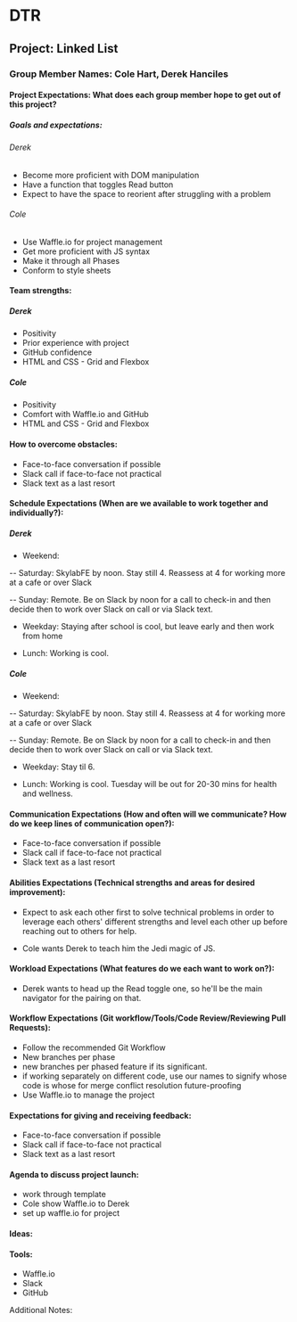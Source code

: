 # DTR

## Project: Linked List

### Group Member Names: Cole Hart, Derek Hanciles

#### Project Expectations: What does each group member hope to get out of this project? 

##### Goals and expectations:
###### Derek
- Become more proficient with DOM manipulation
- Have a function that toggles Read button
- Expect to have the space to reorient after struggling with a problem

###### Cole
- Use Waffle.io for project management
- Get more proficient with JS syntax
- Make it through all Phases
- Conform to style sheets

#### Team strengths:
##### Derek
- Positivity
- Prior experience with project
- GitHub confidence
- HTML and CSS - Grid and Flexbox

##### Cole
- Positivity
- Comfort with Waffle.io and GitHub
- HTML and CSS - Grid and Flexbox

#### How to overcome obstacles:
- Face-to-face conversation if possible
- Slack call if face-to-face not practical
- Slack text as a last resort

#### Schedule Expectations (When are we available to work together and individually?):
##### Derek
- Weekend:

-- Saturday: SkylabFE by noon. Stay still 4. Reassess at 4 for working more at a cafe or over Slack

-- Sunday: Remote. Be on Slack by noon for a call to check-in and then decide then to work over Slack on call or via Slack text.

- Weekday: Staying after school is cool, but leave early and then work from home 

- Lunch: Working is cool. 

##### Cole
- Weekend: 

-- Saturday: SkylabFE by noon. Stay still 4. Reassess at 4 for working more at a cafe or over Slack

-- Sunday: Remote. Be on Slack by noon for a call to check-in and then decide then to work over Slack on call or via Slack text.

- Weekday: Stay til 6.

- Lunch: Working is cool. Tuesday will be out for 20-30 mins for health and wellness.

#### Communication Expectations (How and often will we communicate? How do we keep lines of communication open?):
- Face-to-face conversation if possible
- Slack call if face-to-face not practical
- Slack text as a last resort

#### Abilities Expectations (Technical strengths and areas for desired improvement):
- Expect to ask each other first to solve technical problems in order to leverage each others' different strengths and level each other up before reaching out to others for help.

- Cole wants Derek to teach him the Jedi magic of JS.

#### Workload Expectations (What features do we each want to work on?):
- Derek wants to head up the Read toggle one, so he'll be the main navigator for the pairing on that.

#### Workflow Expectations (Git workflow/Tools/Code Review/Reviewing Pull Requests):
- Follow the recommended Git Workflow
- New branches per phase
- new branches per phased feature if its significant.
- if working separately on different code, use our names to signify whose code is whose for merge conflict resolution future-proofing
- Use Waffle.io to manage the project

#### Expectations for giving and receiving feedback:
- Face-to-face conversation if possible
- Slack call if face-to-face not practical
- Slack text as a last resort

#### Agenda to discuss project launch:
- work through template
- Cole show Waffle.io to Derek
- set up waffle.io for project

#### Ideas:
 
#### Tools: 
- Waffle.io
- Slack
- GitHub


Additional Notes: